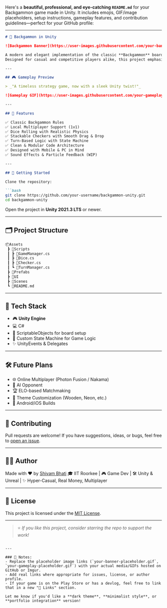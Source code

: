 Here's a **beautiful, professional, and eye-catching `README.md`** for your Backgammon game made in Unity. It includes emojis, GIF/image placeholders, setup instructions, gameplay features, and contribution guidelines—perfect for your GitHub profile:

---

````md
# 🎲 Backgammon in Unity

![Backgammon Banner](https://user-images.githubusercontent.com/your-banner-placeholder.gif)

A modern and elegant implementation of the classic **Backgammon** board game built with **Unity Engine** 🧠✨  
Designed for casual and competitive players alike, this project emphasizes clean architecture, smooth gameplay, and beautiful visuals.

---

## 🎮 Gameplay Preview

> _"A timeless strategy game, now with a sleek Unity twist!"_

![Gameplay GIF](https://user-images.githubusercontent.com/your-gameplay-placeholder.gif)

---

## 🧩 Features

✅ Classic Backgammon Rules  
✅ Local Multiplayer Support (1v1)  
✅ Dice Rolling with Realistic Physics  
✅ Stackable Checkers with Smooth Drag & Drop  
✅ Turn-Based Logic with State Machine  
✅ Clean & Modular Code Architecture  
✅ Designed with Mobile & PC in Mind  
✅ Sound Effects & Particle Feedback (WIP)

---

## 🚀 Getting Started

Clone the repository:

```bash
git clone https://github.com/your-username/backgammon-unity.git
cd backgammon-unity
````

Open the project in **Unity 2021.3 LTS** or newer.

---

## 🗂️ Project Structure

```bash
📦Assets
 ┣ 📂Scripts
 ┃ ┣ 📜GameManager.cs
 ┃ ┣ 📜Dice.cs
 ┃ ┣ 📜Checker.cs
 ┃ ┗ 📜TurnManager.cs
 ┣ 📂Prefabs
 ┣ 📂UI
 ┣ 📂Scenes
 ┗ 📜README.md
```

---

## 🧠 Tech Stack

* 🎮 **Unity Engine**
* 💻 C#
* 🎲 ScriptableObjects for board setup
* 🔄 Custom State Machine for Game Logic
* ✨ UnityEvents & Delegates

---

## 🛠️ Future Plans

* 🌐 Online Multiplayer (Photon Fusion / Nakama)
* 🧠 AI Opponent
* 🏆 ELO-based Matchmaking
* 🎨 Theme Customization (Wooden, Neon, etc.)
* 📱 Android/iOS Builds

---

## 🤝 Contributing

Pull requests are welcome!
If you have suggestions, ideas, or bugs, feel free to [open an issue](https://github.com/your-username/backgammon-unity/issues).

---

## 🧑‍💻 Author

Made with ❤️ by [Shivam Bhati](https://github.com/shivambhati)
🎓 IIT Roorkee | 🎮 Game Dev | 🛠️ Unity & Unreal | ✨ Hyper-Casual, Real Money, Multiplayer

---

## 📄 License

This project is licensed under the [MIT License](LICENSE).

---

> ⭐ *If you like this project, consider starring the repo to support the work!*

```

---

### 📌 Notes:
- Replace the placeholder image links (`your-banner-placeholder.gif`, `your-gameplay-placeholder.gif`) with your actual media/GIFs hosted on GitHub or Imgur.
- Add real links where appropriate for issues, license, or author profile.
- If your game is on the Play Store or has a devlog, feel free to link that in a new "🔗 Links" section.

Let me know if you'd like a **dark theme**, **minimalist style**, or **portfolio integration** version!
```
